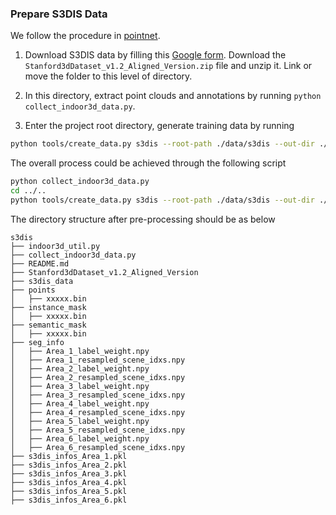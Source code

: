 ### Prepare S3DIS Data
We follow the procedure in [pointnet](https://github.com/charlesq34/pointnet).

1. Download S3DIS data by filling this [Google form](https://docs.google.com/forms/d/e/1FAIpQLScDimvNMCGhy_rmBA2gHfDu3naktRm6A8BPwAWWDv-Uhm6Shw/viewform?c=0&w=1). Download the ```Stanford3dDataset_v1.2_Aligned_Version.zip``` file and unzip it. Link or move the folder to this level of directory.

2. In this directory, extract point clouds and annotations by running `python collect_indoor3d_data.py`.

3. Enter the project root directory, generate training data by running

```bash
python tools/create_data.py s3dis --root-path ./data/s3dis --out-dir ./data/s3dis --extra-tag s3dis
```

The overall process could be achieved through the following script

```bash
python collect_indoor3d_data.py
cd ../..
python tools/create_data.py s3dis --root-path ./data/s3dis --out-dir ./data/s3dis --extra-tag s3dis
```

The directory structure after pre-processing should be as below
```
s3dis
├── indoor3d_util.py
├── collect_indoor3d_data.py
├── README.md
├── Stanford3dDataset_v1.2_Aligned_Version
├── s3dis_data
├── points
│   ├── xxxxx.bin
├── instance_mask
│   ├── xxxxx.bin
├── semantic_mask
│   ├── xxxxx.bin
├── seg_info
│   ├── Area_1_label_weight.npy
│   ├── Area_1_resampled_scene_idxs.npy
│   ├── Area_2_label_weight.npy
│   ├── Area_2_resampled_scene_idxs.npy
│   ├── Area_3_label_weight.npy
│   ├── Area_3_resampled_scene_idxs.npy
│   ├── Area_4_label_weight.npy
│   ├── Area_4_resampled_scene_idxs.npy
│   ├── Area_5_label_weight.npy
│   ├── Area_5_resampled_scene_idxs.npy
│   ├── Area_6_label_weight.npy
│   ├── Area_6_resampled_scene_idxs.npy
├── s3dis_infos_Area_1.pkl
├── s3dis_infos_Area_2.pkl
├── s3dis_infos_Area_3.pkl
├── s3dis_infos_Area_4.pkl
├── s3dis_infos_Area_5.pkl
├── s3dis_infos_Area_6.pkl

```
